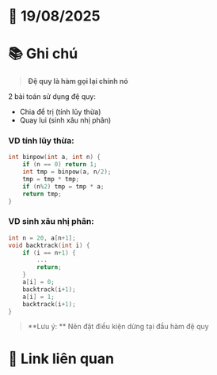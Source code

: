 # 📅 19/08/2025
# 📚 Ghi chú

> **Đệ quy là hàm gọi lại chính nó**

2 bài toán sử dụng đệ quy:
- Chia để trị (tính lũy thừa)
- Quay lui (sinh xâu nhị phân)
### VD tính lũy thừa:
```cpp
int binpow(int a, int n) {
	if (n == 0) return 1;
	int tmp = binpow(a, n/2);
	tmp = tmp * tmp;
	if (n%2) tmp = tmp * a;
	return tmp;
}
```

### VD sinh xâu nhị phân:
```cpp
int n = 20, a[n+1];
void backtrack(int i) {
	if (i == n+1) {
		...
		return;
	}
	a[i] = 0;
	backtrack(i+1);
	a[i] = 1;
	backtrack(i+1);
}
```

> **Lưu ý: ** Nên đặt điều kiện dừng tại đầu hàm đệ quy
# 🔗 Link liên quan

